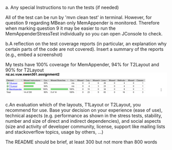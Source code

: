 a. Any special Instructions to run the tests (if needed)

All of the test can be run by 'mvn clean test' in terminal. However, for question 9 regarding MBean only MemAppender is monitored.
Therefore when marking question 9 it may be easier to run the MemAppenderStressTest individually so you can open JConsole to check.


b.A reflection on the test coverage reports (in particular, an explanation why certain parts of the code are not covered).
Insert a summary of the reports (e.g., embed a screenshot)

My tests have 100% coverage for MemAppender, 94% for T2Layout and 90% for T2Layout
![](Jacoco-Coverage.png)

c.An evaluation which of the layouts, T1Layout or T2Layout, you recommend for use. Base your decision on your experience (ease of use),
technical aspects (e.g. performance as shown in the stress tests, stability, number and size of direct and indirect dependencies), 
and social aspects (size and activity of developer community, license, support like mailing lists and stackoverflow topics, usage by others, …) 



The README should be brief, at least 300 but not more than 800 words
